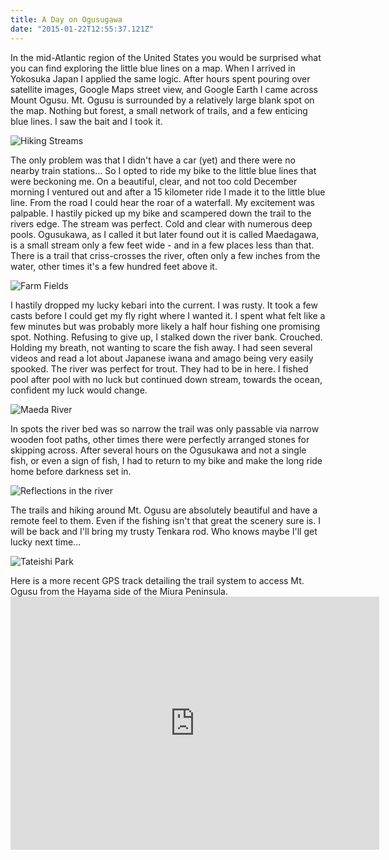 ```yaml
---
title: A Day on Ogusugawa
date: "2015-01-22T12:55:37.121Z"
---
```


<p class="mb-2">In the mid-Atlantic region of the United States you would be surprised what you can find exploring the little blue lines on a map. When I arrived in Yokosuka Japan I applied the same logic. After hours spent pouring over satellite images, Google Maps street view, and Google Earth I came across Mount Ogusu. Mt. Ogusu is surrounded by a relatively large blank spot on the map. Nothing but forest, a small network of trails, and a few enticing blue lines. I saw the bait and I took it.</p>

![Hiking Streams](https://fallfish-tenkara-images.s3-us-west-1.amazonaws.com/FfT+-+Ogusugawa/C/Bridge_Maedagawa_Streams_Hiking_Fish.jpg)

<p class="mt-2 mb-2">The only problem was that I didn't have a car (yet) and there were no nearby train stations... So I opted to ride my bike to the little blue lines that were beckoning me. On a beautiful, clear, and not too cold December morning I ventured out and after a 15 kilometer ride I made it to the little blue line. From the road I could hear the roar of a waterfall. My excitement was palpable. I hastily picked up my bike and scampered down the trail to the rivers edge. The stream was perfect. Cold and clear with numerous deep pools. Ogusukawa, as I called it but later found out it is called Maedagawa, is a small stream only a few feet wide - and in a few places less than that. There is a trail that criss-crosses the river, often only a few inches from the water, other times it's a few hundred feet above it.</p>

![Farm Fields](https://fallfish-tenkara-images.s3-us-west-1.amazonaws.com/FfT+-+Ogusugawa/C/Farm-Fields_Ogusugawa_Maedagawa_Hiking_Streams_Japan.jpg)

<p class="mt-2 mb-2">I hastily dropped my lucky kebari into the current. I was rusty. It took a few casts before I could get my fly right where I wanted it. I spent what felt like a few minutes but was probably more likely a half hour fishing one promising spot. Nothing. Refusing to give up, I stalked down the river bank. Crouched. Holding my breath, not wanting to scare the fish away. I had seen several videos and read a lot about Japanese iwana and amago being very easily spooked. The river was perfect for trout. They had to be in here. I fished pool after pool with no luck but continued down stream, towards the ocean, confident my luck would change.</p>

![Maeda River](https://fallfish-tenkara-images.s3-us-west-1.amazonaws.com/FfT+-+Ogusugawa/C/Maedagawa-Maeda-River_Miura-Peninsula.jpg)

<p class="mt-2 mb-2">In spots the river bed was so narrow the trail was only passable via narrow wooden foot paths, other times there were perfectly arranged stones for skipping across. After several hours on the Ogusukawa and not a single fish, or even a sign of fish, I had to return to my bike and make the long ride home before darkness set in.</p>

![Reflections in the river](https://fallfish-tenkara-images.s3-us-west-1.amazonaws.com/FfT+-+Ogusugawa/C/Reflection_Stream_Maedagawa_Miura-Peninsula.jpg)

<p class="mt-2 mb-2">The trails and hiking around Mt. Ogusu are absolutely beautiful and have a remote feel to them. Even if the fishing isn't that great the scenery sure is. I will be back and I'll bring my trusty Tenkara rod. Who knows maybe I'll get lucky next time...</p>

![Tateishi Park](https://fallfish-tenkara-images.s3-us-west-1.amazonaws.com/FfT+-+Ogusugawa/S/Tateishi-Park_Akiya_Japan_Mount-Fuji.JPG)

<p class="mt-2">Here is a more recent GPS track detailing the trail system to access Mt. Ogusu from the Hayama side of the Miura Peninsula.
<iframe src="https://www.strava.com/activities/276257798/embed/6549caaf5ca349d82552e3a55b68102d6305fecc" width="590" height="405" frameborder="0" scrolling="no"></iframe></p>